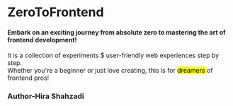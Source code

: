 # ZeroToFrontend
<h4>Embark on an exciting journey from absolute zero to mastering the art of frontend development!</h4>
It is a collection of experiments $ user-friendly web experiences step by step.
<br>
Whether you're a beginner or just love creating, this is for <mark>dreamers </mark> of frontend pros!
<br>
<h3>Author-Hira Shahzadi</h3>
